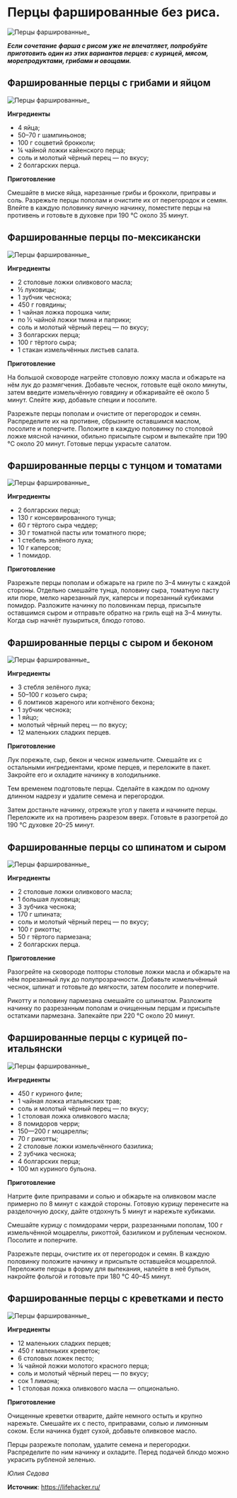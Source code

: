 # Перцы фаршированные без риса.

![Перцы фаршированные](/images/Kulinar/Second/farper_001.jpg 'Перцы фаршированные')_

_**Если сочетание фарша с рисом уже не впечатляет, попробуйте приготовить один из этих вариантов перцев: с курицей, мясом, морепродуктами, грибами и овощами.**_

## Фаршированные перцы с грибами и яйцом

![Перцы фаршированные](/images/Kulinar/Second/farper_002.jpg 'Перцы фаршированные')_

**Ингредиенты**

- 4 яйца;
- 50–70 г шампиньонов;
- 100 г соцветий брокколи;
- ¼ чайной ложки кайенского перца;
- соль и молотый чёрный перец — по вкусу;
- 2 болгарских перца.

**Приготовление**

Смешайте в миске яйца, нарезанные грибы и брокколи, приправы и соль. Разрежьте перцы пополам и очистите их от перегородок и семян. Влейте в каждую половинку яичную начинку, поместите перцы на противень и готовьте в духовке при 190 °C около 35 минут.

## Фаршированные перцы по-мексикански

![Перцы фаршированные](/images/Kulinar/Second/farper_003.jpg 'Перцы фаршированные')_

**Ингредиенты**

- 2 столовые ложки оливкового масла;
- ½ луковицы;
- 1 зубчик чеснока;
- 450 г говядины;
- 1 чайная ложка порошка чили;
- по ½ чайной ложки тмина и паприки;
- соль и молотый чёрный перец — по вкусу;
- 3 болгарских перца;
- 100 г тёртого сыра;
- 1 стакан измельчённых листьев салата.

**Приготовление**

На большой сковороде нагрейте столовую ложку масла и обжарьте на нём лук до размягчения. Добавьте чеснок, готовьте ещё около минуты, затем введите измельчённую говядину и обжаривайте её около 5 минут. Слейте жир, добавьте специи и посолите.

Разрежьте перцы пополам и очистите от перегородок и семян. Распределите их на противне, сбрызните оставшимся маслом, посолите и поперчите. Положите в каждую половинку по столовой ложке мясной начинки, обильно присыпьте сыром и выпекайте при 190 °C около 20 минут. Готовые перцы украсьте салатом.

## Фаршированные перцы с тунцом и томатами

![Перцы фаршированные](/images/Kulinar/Second/farper_004.jpg 'Перцы фаршированные')_

**Ингредиенты**

- 2 болгарских перца;
- 130 г консервированного тунца;
- 60 г тёртого сыра чеддер;
- 30 г томатной пасты или томатного пюре;
- 1 стебель зелёного лука;
- 10 г каперсов;
- 1 помидор.

**Приготовление**

Разрежьте перцы пополам и обжарьте на гриле по 3–4 минуты с каждой стороны. Отдельно смешайте тунца, половину сыра, томатную пасту или пюре, мелко нарезанный лук, каперсы и порезанный кубиками помидор. Разложите начинку по половинкам перца, присыпьте оставшимся сыром и отправьте обратно на гриль ещё на 3–4 минуты. Когда сыр начнёт пузыриться, блюдо готово.

## Фаршированные перцы с сыром и беконом

![Перцы фаршированные](/images/Kulinar/Second/farper_005.jpg 'Перцы фаршированные')_

**Ингредиенты**

- 3 стебля зелёного лука;
- 50–100 г козьего сыра;
- 6 ломтиков жареного или копчёного бекона;
- 1 зубчик чеснока;
- 1 яйцо;
- молотый чёрный перец — по вкусу;
- 12 маленьких сладких перцев.

**Приготовление**

Лук порежьте, сыр, бекон и чеснок измельчите. Смешайте их с остальными ингредиентами, кроме перцев, и переложите в пакет. Закройте его и охладите начинку в холодильнике.

Тем временем подготовьте перцы. Сделайте в каждом по одному длинном надрезу и удалите семена и перегородки.

Затем достаньте начинку, отрежьте угол у пакета и начините перцы. Переложите их на противень разрезом вверх. Готовьте в разогретой до 190 °C духовке 20–25 минут.

## Фаршированные перцы со шпинатом и сыром

![Перцы фаршированные](/images/Kulinar/Second/farper_006.jpg 'Перцы фаршированные')_

**Ингредиенты**

- 2 столовые ложки оливкового масла;
- 1 большая луковица;
- 3 зубчика чеснока;
- 170 г шпината;
- соль и молотый чёрный перец — по вкусу;
- 100 г рикотты;
- 50 г тёртого пармезана;
- 2 болгарских перца.

**Приготовление**

Разогрейте на сковороде полторы столовые ложки масла и обжарьте на нём порезанный лук до полупрозрачности. Добавьте измельчённый чеснок, шпинат и готовьте до мягкости, затем посолите и поперчите.

Рикотту и половину пармезана смешайте со шпинатом. Разложите начинку по разрезанным пополам и очищенным перцам и присыпьте остатками пармезана. Запекайте при 220 °C около 20 минут.

## Фаршированные перцы с курицей по-итальянски

![Перцы фаршированные](/images/Kulinar/Second/farper_007.jpg 'Перцы фаршированные')_

**Ингредиенты**

- 450 г куриного филе;
- 1 чайная ложка итальянских трав;
- соль и молотый чёрный перец — по вкусу;
- 1 столовая ложка оливкового масла;
- 8 помидоров черри;
- 150—200 г моцареллы;
- 70 г рикотты;
- 2 столовые ложки измельчённого базилика;
- 2 зубчика чеснока;
- 4 болгарских перца;
- 100 мл куриного бульона.

**Приготовление**

Натрите филе приправами и солью и обжарьте на оливковом масле примерно по 8 минут с каждой стороны. Готовую курицу перенесите на разделочную доску, дайте отдохнуть 5 минут и нарежьте кубиками.

Смешайте курицу с помидорами черри, разрезанными пополам, 100 г измельчённой моцареллы, рикоттой, базиликом и рубленым чесноком. Посолите и поперчите.

Разрежьте перцы, очистите их от перегородок и семян. В каждую половинку положите начинку и присыпьте оставшейся моцареллой. Переложите перцы в форму для выпекания, налейте в неё бульон, накройте фольгой и готовьте при 180 °C 40–45 минут.

## Фаршированные перцы с креветками и песто

![Перцы фаршированные](/images/Kulinar/Second/farper_008.jpg 'Перцы фаршированные')_

**Ингредиенты**

- 12 маленьких сладких перцев;
- 450 г маленьких креветок;
- 6 столовых ложек песто;
- ¼ чайной ложки молотого красного перца;
- соль и молотый чёрный перец — по вкусу;
- сок 1 лимона;
- 1 столовая ложка оливкового масла — опционально.

**Приготовление**

Очищенные креветки отварите, дайте немного остыть и крупно нарежьте. Смешайте их с песто, приправами, солью и лимонным соком. Если начинка будет сухой, добавьте оливковое масло.

Перцы разрежьте пополам, удалите семена и перегородки. Распределите по ним начинку и охладите. Перед подачей блюдо можно украсить рубленой зеленью.

_Юлия Седова_

**Источник**: https://lifehacker.ru/
